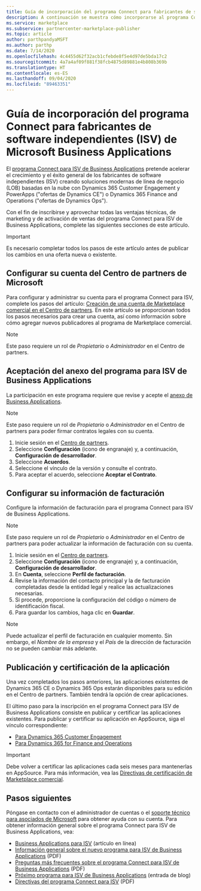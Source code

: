 ```yaml
---
title: Guía de incorporación del programa Connect para fabricantes de software independientes (ISV) de Microsoft Business Applications
description: A continuación se muestra cómo incorporarse al programa Connect para ISV de Microsoft Business Applications.
ms.service: marketplace
ms.subservice: partnercenter-marketplace-publisher
ms.topic: article
author: parthpandyaMSFT
ms.author: parthp
ms.date: 7/14/2020
ms.openlocfilehash: 4c4455d62f32acb1cfebde8f5e4d97de5bda17c2
ms.sourcegitcommit: 4a7a4af09f881f38fcb4875d89881e4b808b369b
ms.translationtype: HT
ms.contentlocale: es-ES
ms.lasthandoff: 09/04/2020
ms.locfileid: "89463351"
---
```

# <a name="microsoft-business-applications-independent-software-vendor-isv-connect-program-onboarding-guide"></a>Guía de incorporación del programa Connect para fabricantes de software independientes (ISV) de Microsoft Business Applications

El [programa Connect para ISV de Business Applications](https://partner.microsoft.com/solutions/business-applications/isv-overview) pretende acelerar el crecimiento y el éxito general de los fabricantes de software independientes (ISV) creando soluciones modernas de línea de negocio (LOB) basadas en la nube con Dynamics 365 Customer Engagement y PowerApps ("ofertas de Dynamics CE") o Dynamics 365 Finance and Operations ("ofertas de Dynamics Ops").

Con el fin de inscribirse y aprovechar todas las ventajas técnicas, de marketing y de activación de ventas del programa Connect para ISV de Business Applications, complete las siguientes secciones de este artículo.

> [!IMPORTANT]
> Es necesario completar todos los pasos de este artículo antes de publicar los cambios en una oferta nueva o existente.

## <a name="set-up-your-microsoft-partner-center-account"></a>Configurar su cuenta del Centro de partners de Microsoft

Para configurar y administrar su cuenta para el programa Connect para ISV, complete los pasos del artículo: [Creación de una cuenta de Marketplace comercial en el Centro de partners](https://docs.microsoft.com/azure/marketplace/partner-center-portal/create-account). En este artículo se proporcionan todos los pasos necesarios para crear una cuenta, así como información sobre cómo agregar nuevos publicadores al programa de Marketplace comercial.

> [!NOTE]
> Este paso requiere un rol de *Propietario* o *Administrador* en el Centro de partners.

## <a name="accept-the-business-applications-isv-program-addendum"></a>Aceptación del anexo del programa para ISV de Business Applications

La participación en este programa requiere que revise y acepte el [anexo de Business Applications](https://aka.ms/bizappsisvaddendum).

> [!NOTE]
> Este paso requiere un rol de *Propietario* o *Administrador* en el Centro de partners para poder firmar contratos legales con su cuenta.

1. Inicie sesión en el [Centro de partners](https://partner.microsoft.com/dashboard).
1. Seleccione **Configuración** (icono de engranaje) y, a continuación, **Configuración de desarrollador**.
1. Seleccione **Acuerdos**.
1. Seleccione el vínculo de la versión y consulte el contrato.
1. Para aceptar el acuerdo, seleccione **Aceptar el Contrato**.

## <a name="set-up-your-billing-information"></a>Configurar su información de facturación

Configure la información de facturación para el programa Connect para ISV de Business Applications.

> [!NOTE]
> Este paso requiere un rol de *Propietario* o *Administrador* en el Centro de partners para poder actualizar la información de facturación con su cuenta.

1. Inicie sesión en el [Centro de partners](https://partner.microsoft.com/dashboard).
1. Seleccione **Configuración** (icono de engranaje) y, a continuación, **Configuración de desarrollador**.
1. En **Cuenta**, seleccione **Perfil de facturación**.
1. Revise la información del contacto principal y la de facturación completadas desde la entidad legal y realice las actualizaciones necesarias.
1. Si procede, proporcione la configuración del código o número de identificación fiscal.
1. Para guardar los cambios, haga clic en **Guardar**.

> [!NOTE]
> Puede actualizar el perfil de facturación en cualquier momento. Sin embargo, el *Nombre de la empresa* y el *País* de la dirección de facturación no se pueden cambiar más adelante.

## <a name="publish-and-certify-your-application"></a>Publicación y certificación de la aplicación

Una vez completados los pasos anteriores, las aplicaciones existentes de Dynamics 365 CE o Dynamics 365 Ops estarán disponibles para su edición en el Centro de partners. También tendrá la opción de crear aplicaciones.

El último paso para la inscripción en el programa Connect para ISV de Business Applications consiste en publicar y certificar las aplicaciones existentes. Para publicar y certificar su aplicación en AppSource, siga el vínculo correspondiente:

- [Para Dynamics 365 Customer Engagement](https://docs.microsoft.com/powerapps/developer/common-data-service/publish-app-appsource) 
- [Para Dynamics 365 for Finance and Operations](https://docs.microsoft.com/dynamics365/fin-ops-core/dev-itpro/lcs-solutions/lcs-solutions-app-source)

> [!IMPORTANT]
> Debe volver a certificar las aplicaciones cada seis meses para mantenerlas en AppSource. Para más información, vea las [Directivas de certificación de Marketplace comercial](https://docs.microsoft.com/legal/marketplace/certification-policies).

## <a name="next-steps"></a>Pasos siguientes

Póngase en contacto con el administrador de cuentas o el [soporte técnico para asociados de Microsoft](https://aka.ms/marketplacepublishersupport) para obtener ayuda con su cuenta. Para obtener información general sobre el programa Connect para ISV de Business Applications, vea:

- [Business Applications para ISV](https://partner.microsoft.com/solutions/business-applications/isv-overview) (artículo en línea)
- [Información general sobre el nuevo programa para ISV de Business Applications](https://aka.ms/BizAppsISVProgram) (PDF)
- [Preguntas más frecuentes sobre el programa Connect para ISV de Business Applications](https://assetsprod.microsoft.com/business-applications-partner-faq.pdf) (PDF)
- [Próximo programa para ISV de Business Applications](https://cloudblogs.microsoft.com/dynamics365/bdm/2019/04/17/upcoming-program-for-business-applications-isvs/) (entrada de blog)
- [Directivas del programa Connect para ISV](https://aka.ms/bizappsisvpolicies) (PDF)
